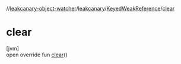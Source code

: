 //[leakcanary-object-watcher](../../../index.md)/[leakcanary](../index.md)/[KeyedWeakReference](index.md)/[clear](clear.md)

# clear

[jvm]\
open override fun [clear](clear.md)()
